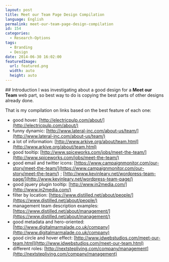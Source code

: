 ```yaml
---
layout: post
title: Meet our Team Page Design Compilation
language: English
permalink: meet-our-team-page-design-compilation
id: 154
categories:
  - Research-Options
tags:
  - Branding
  - Design
date: 2014-06-30 16:02:00
featuredImage: 
  url: featured.png
  width: auto
  height: auto
---
```


## Introduction
I was investigating about a good design for a **Meet our Team** web part, so best way to do is copying the best parts of other designs already done.

That is my compilation on links based on the best feature of each one:
- good hover: [http://electricpulp.com/about/](http://electricpulp.com/about/)
- funny dynamic: [http://www.lateral-inc.com/about-us/team/](http://www.lateral-inc.com/about-us/team/)
- a lot of information: [http://www.arkive.org/about/team.html](http://www.arkive.org/about/team.html)
- good tooltip: [http://www.spiceworks.com/jobs/meet-the-team/](http://www.spiceworks.com/jobs/meet-the-team/)
- good email and twitter icons: [https://www.campaignmonitor.com/our-story/meet-the-team/](https://www.campaignmonitor.com/our-story/meet-the-team/) ; [http://www.kevinleary.net/wordpress-team-page/](http://www.kevinleary.net/wordpress-team-page/)
- good jquery plugin tooltip: [http://www.in2media.com/](http://www.in2media.com/)
- filter by location: [https://www.distilled.net/about/people/](https://www.distilled.net/about/people/)
- management team description examples: [https://www.distilled.net/about/management/](https://www.distilled.net/about/management/)
- good metadata and hero-oriented: [http://www.digitalmarmalade.co.uk/company](http://www.digitalmarmalade.co.uk/company)
- good circle and hover effect: [http://www.idwebstudios.com/meet-our-team.html](http://www.idwebstudios.com/meet-our-team.html)
- different roles: [http://nextstepliving.com/company/management](http://nextstepliving.com/company/management)
